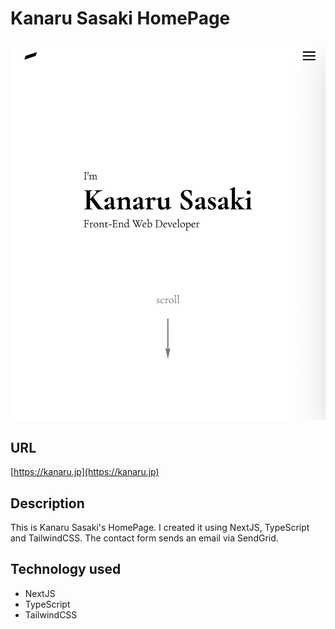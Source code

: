 # Kanaru Sasaki HomePage

![screenshot](public/img/screenshot.png)

## URL

[https://kanaru.jp](https://kanaru.jp)

## Description

This is Kanaru Sasaki's HomePage. I created it using NextJS, TypeScript and TailwindCSS. The contact form sends an email via SendGrid.

## Technology used

- NextJS
- TypeScript
- TailwindCSS
